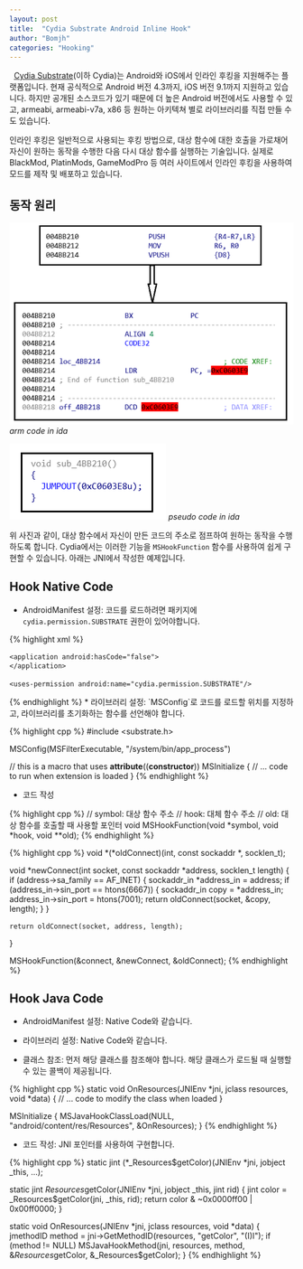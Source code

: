 ```yaml
---
layout: post
title:  "Cydia Substrate Android Inline Hook"
author: "Bomjh"
categories: "Hooking"
---
```


&nbsp;
[Cydia Substrate](http://www.cydiasubstrate.com/)(이하 Cydia)는 Android와 iOS에서 인라인 후킹을 지원해주는 플랫폼입니다. 현재 공식적으로 Android 버전 4.3까지, iOS 버전 9.1까지 지원하고 있습니다. 하지만 공개된 소스코드가 있기 때문에 더 높은 Android 버전에서도 사용할 수 있고, armeabi, armeabi-v7a, x86 등 원하는 아키텍쳐 별로 라이브러리를 직접 만들 수도 있습니다.

인라인 후킹은 일반적으로 사용되는 후킹 방법으로, 대상 함수에 대한 호출을 가로채어 자신이 원하는 동작을 수행한 다음 다시 대상 함수를 실행하는 기술입니다. 실제로 BlackMod, PlatinMods, GameModPro 등 여러 사이트에서 인라인 후킹을 사용하여 모드를 제작 및 배포하고 있습니다.

## 동작 원리



![cydia1](https://raw.githubusercontent.com/bomjh/bomjh.github.io/master/assets/cydia1.png)
_arm code in ida_

![cydia2](https://raw.githubusercontent.com/bomjh/bomjh.github.io/master/assets/cydia2.png)
_pseudo code in ida_

위 사진과 같이, 대상 함수에서 자신이 만든 코드의 주소로 점프하여 원하는 동작을 수행하도록 합니다. Cydia에서는 이러한 기능을 `MSHookFunction` 함수를 사용하여 쉽게 구현할 수 있습니다. 아래는 JNI에서 작성한 예제입니다.

## Hook Native Code

* AndroidManifest 설정: 코드를 로드하려면 패키지에 `cydia.permission.SUBSTRATE` 권한이 있어야합니다.

{% highlight xml %}
<manifest xmlns:android="http://schemas.android.com/apk/res/android"
    android:installLocation="internalOnly">

    <application android:hasCode="false">
    </application>

    <uses-permission android:name="cydia.permission.SUBSTRATE"/>
</manifest>
{% endhighlight %}
* 라이브러리 설정: `MSConfig`로 코드를 로드할 위치를 지정하고, 라이브러리를 초기화하는 함수를 선언해야 합니다.

{% highlight cpp %}
#include <substrate.h>

MSConfig(MSFilterExecutable, "/system/bin/app_process")

// this is a macro that uses __attribute__((__constructor__))
MSInitialize {
    // ... code to run when extension is loaded
}
{% endhighlight %}
* 코드 작성

{% highlight cpp %}
// symbol: 대상 함수 주소
// hook: 대체 함수 주소
// old: 대상 함수를 호출할 때 사용할 포인터
void MSHookFunction(void *symbol, void *hook, void **old);
{% endhighlight %}

{% highlight cpp %}
void *(*oldConnect)(int, const sockaddr *, socklen_t);

void *newConnect(int socket, const sockaddr *address, socklen_t length) {
    if (address->sa_family == AF_INET) {
          sockaddr_in *address_in = address;
        if (address_in->sin_port == htons(6667)) {
            sockaddr_in copy = *address_in;
            address_in->sin_port = htons(7001);
            return oldConnect(socket, &copy, length);
        }
    }

    return oldConnect(socket, address, length);
}

MSHookFunction(&connect, &newConnect, &oldConnect);
{% endhighlight %}

## Hook Java Code

* AndroidManifest 설정: Native Code와 같습니다.

* 라이브러리 설정: Native Code와 같습니다.

* 클래스 참조: 먼저 해당 클래스를 참조해야 합니다. 해당 클래스가 로드될 때 실행할 수 있는 콜백이 제공됩니다.

{% highlight cpp %}
static void OnResources(JNIEnv *jni, jclass resources, void *data) {
    // ... code to modify the class when loaded
}

MSInitialize {
    MSJavaHookClassLoad(NULL, "android/content/res/Resources", &OnResources);
}
{% endhighlight %}

* 코드 작성: JNI 포인터를 사용하여 구현합니다.

{% highlight cpp %}
static jint (*_Resources$getColor)(JNIEnv *jni, jobject _this, ...);

static jint $Resources$getColor(JNIEnv *jni, jobject _this, jint rid) {
    jint color = _Resources$getColor(jni, _this, rid);
    return color & ~0x0000ff00 | 0x00ff0000;
}

static void OnResources(JNIEnv *jni, jclass resources, void *data) {
    jmethodID method = jni->GetMethodID(resources, "getColor", "(I)I");
    if (method != NULL)
        MSJavaHookMethod(jni, resources, method,
            &$Resources$getColor, &_Resources$getColor);
}
{% endhighlight %}
